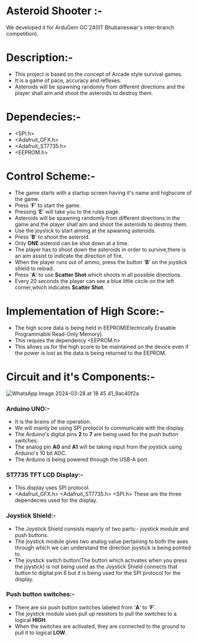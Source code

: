 # Asteroid Shooter :-
We developed it for  ArduGem GC'24(IIT Bhubaneswar's inter-branch competition).

# Description:-
+ This project is based on the concept of Arcade style survival games.
+ It is a game of pace, accuracy and reflexes.
+ Asteroids will be spawning randomly from different directions and the player shall aim and shoot the asteroids to destroy them.

# Dependecies:-
+ <SPI.h>
+ <Adafruit_GFX.h>
+ <Adafruit_ST7735.h>
+ <EEPROM.h>

# Control Scheme:-
+ The game starts with a startup screen having it's name and highscore of the game. 
+ Press '**F**' to start the game.
+ Pressing '**E**' will take you to the rules page.
+ Asteroids will be spawning randomly from different directions in the game and the player shall aim and shoot the asteroids to destroy them.
+ Use the joystick to start aiming at the spwaning asteroids.
+ Press '**B**' to shoot the asteroid.
+ Only **ONE** asteroid can be shot down at a time.
+ The player has to shoot down the asteroids in order to survive,there is an aim assist to indicate the direction of fire.
+ When the player runs out of ammo, press the button '**B**' on the joystick shield to reload.
+ Press '**A**' to use **Scatter Shot** which shoots in all possible directions.
+ Every 20 seconds the player can see a blue little circle on the left corner,which indicates **Scatter Shot**.

# Implementation of High Score:-
+ The high score data is being held in EEPROM(Electrically Erasable Programmable Read-Only Memory).
+ This requies the dependency <EEPROM.h>
+ This allows us for the high score to be maintained on the device even if the power is lost as the data is being returned to the EEPROM.

# Circuit and it's Components:-
![WhatsApp Image 2024-03-28 at 18 45 41_9ac40f2a](https://github.com/Coolexguy/ArduGem-GC-2024/assets/164471213/b7f124eb-9f84-4dfe-99d7-363cd5b28971)
### Arduino UNO:-
+ It is the brains of the operation.
+ We will mainly be using SPI protocol to communicate with the display.
+ The Arduino's digital pins **2** to **7** are being used for the push button switches.
+ The analog pin **A0** and **A1** will be taking input from the joystick using Arduino's 10 bit ADC.
+ The Arduino is being powered through the USB-A port.

### ST7735 TFT LCD Display:-
+ This display uses SPI protocol.
+ <Adafruit_GFX.h> <Adafruit_ST7735.h>  <SPI.h> These are the three dependecies used for the display.

### Joystick Shield:-
+ The Joystick Shield consists majorly of two parts:-
  joystick module and push buttons.
+ The joystick module gives two analog value pertaining to both the axes through which we can understand the direction joystick is being pointed to.
+ The joystick switch button(The button which activates when you press the joystick) is not being used as the Joystick Shield connects that button to digital pin 8 but it is being used for the SPI protocol for the display.

### Push button switches:-
+ There are six push button switches labeled from '**A**' to '**F**'.
+ The joystick module uses pull up resistors to pull the switches to a logical **HIGH**.
+ When the switches are activated, they are connected to the ground to pull it to logical **LOW**.
